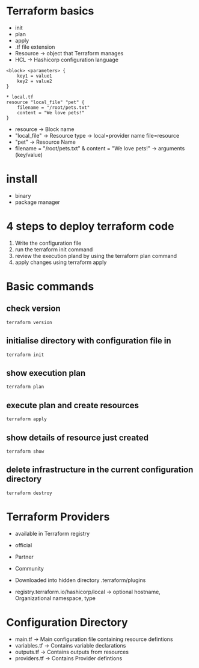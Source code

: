 # Terraform basics

* init
* plan
* apply
* .tf file extension
* Resource -> object that Terraform manages
* HCL -> Hashicorp configuration language

```
<block> <parameters> {
    key1 = value1
    key2 = value2
}

* local.tf
resource "local_file" "pet" {
    filename = "/root/pets.txt"
    content = "We love pets!"
}
```
* resource -> Block name
* "local_file" -> Resource type -> local=provider name file=resource
* "pet" -> Resource Name
* filename = "/root/pets.txt" & content = "We love pets!" -> arguments (key/value)

# install
* binary
* package manager

# 4 steps to deploy terraform code
1. Write the configuration file
2. run the terraform init command
3. review the execution pland by using the terraform plan command
4. apply changes using terraform apply

# Basic commands

## check version
`terraform version`
## initialise directory with configuration file in
`terraform init`
## show execution plan
`terraform plan`
## execute plan and create resources
`terraform apply`
## show details of resource just created
`terraform show`
## delete infrastructure in the current configuration directory
`terraform destroy`

# Terraform Providers

* available in Terraform registry
* official
* Partner
* Community
* Downloaded into hidden directory .terraform/plugins

* registry.terraform.io/hashicorp/local -> optional hostname, Organizational namespace, type

# Configuration Directory

* main.tf -> Main configuration file containing resource defintions
* variables.tf -> Contains variable declarations
* outputs.tf -> Contains outputs from resources
* providers.tf -> Contains Provider defintions







